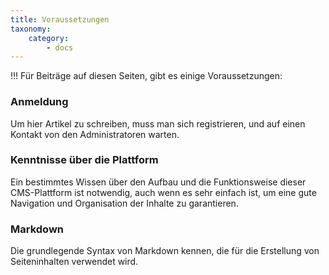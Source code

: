 ```yaml
---
title: Voraussetzungen
taxonomy:
    category:
        - docs
---
```


!!! Für Beiträge auf diesen Seiten, gibt es einige Voraussetzungen:

### Anmeldung
Um hier Artikel zu schreiben, muss man sich registrieren, und auf einen Kontakt von den Administratoren warten.
### Kenntnisse über die Plattform
Ein bestimmtes Wissen über den Aufbau und die Funktionsweise dieser CMS-Plattform ist notwendig, auch wenn es sehr einfach ist, um eine gute Navigation und Organisation der Inhalte zu garantieren.
### Markdown
Die grundlegende Syntax von Markdown kennen, die für die Erstellung von Seiteninhalten verwendet wird.
